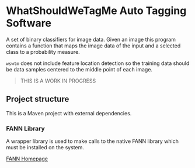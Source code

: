 # WhatShouldWeTagMe Auto Tagging Software

A set of binary classifiers for image data. Given an image this program contains a function that maps the image data
of the input and a selected class to a probability measure.

`wswtm` does not include feature location detection so the training data should be data samples centered to the middle
point of each image.

> THIS IS A WORK IN PROGRESS

## Project structure

This is a Maven project with external dependencies.

### FANN Library

A wrapper library is used to make calls to the native FANN library which must be installed on the system.

[FANN Homepage](http://leenissen.dk/fann/wp/)


